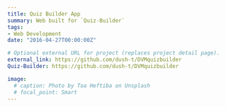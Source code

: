 ```yaml
---
title: Quiz Builder App
summary: Web built for `Quiz-Builder`
tags:
- Web Development
date: "2016-04-27T00:00:00Z"

# Optional external URL for project (replaces project detail page).
external_link: https://github.com/dush-t/DVMquizbuilder
Quiz-Builder: https://github.com/dush-t/DVMquizbuilder

image:
  # caption: Photo by Toa Heftiba on Unsplash
  # focal_point: Smart
---
```

